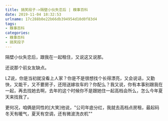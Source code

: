 ```yaml
---
title: 搞笑段子->隔壁小伙失恋后 | 糗事百科
date: 2019-11-04 18:32:53
urlname: 17c288b0e22b66db394954d10d0f83d4
tags: 
- 糗事百科
categories:
- 糗事百科
- 搞笑段子
---
```

隔壁小伙失恋后，跟我在一起租住，又说这又说那。

还说那个前女友缺点。

LZ说，你是当初就没看上人家？你是不是很想找个长得漂亮，又会说话，又勤快，又能干，又不要房子，还陪送嫁妆车的？你配么？我又说，你有本事别跟我在一起，再去找她去啊，去年的这个时候你不是跟她住一起高档会所么，怎么今年夏天来找我了。

更何况，咱俩是同性的[大笑]他说，"公司年底分红，我就去高档点房租，最起码冬天有暖气，夏天有空调，还有微波洗衣机""


